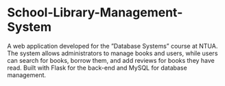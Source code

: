 # School-Library-Management-System

A web application developed for the ”Database Systems” course at NTUA. The
system allows administrators to manage books and users, while users can search for books, borrow them, and add reviews for
books they have read. Built with Flask for the back-end and MySQL for database management.

